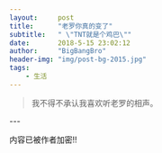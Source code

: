 ```yaml
---
layout:     post
title:      "老罗你真的变了"
subtitle:   " \"TNT就是个鸡巴\""
date:       2018-5-15 23:02:12
author:     "BigBangBro"
header-img: "img/post-bg-2015.jpg"
tags:
    - 生活
---
```


> 我不得不承认我喜欢听老罗的相声。


<p id = "build"></p>
---



内容已被作者加密!!

